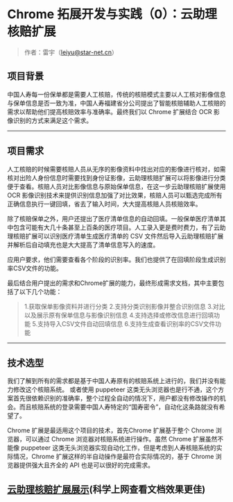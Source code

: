 # Chrome 拓展开发与实践（0）：云助理核赔扩展

>作者：雷宇（leiyu@star-net.cn）

## 项目背景

中国人寿每一份保单都是需要人工核赔，传统的核赔模式主要以人工核对影像信息与保单信息是否一致为准，中国人寿福建省分公司提出了智能核赔辅助人工核赔的需求以帮助他们提高核赔效率与准确率。最终我们以 Chrome 扩展结合 OCR 影像识别的方式来满足这个需求。

-----------------------
## 项目需求

人工核赔的时候需要核赔人员从无序的影像资料中找出对应的影像进行核对，如需核对出险人身份信息时需要找到身份证影像，云助理核赔扩展可以将影像进行分类便于查看。核赔人员对比影像信息与原始保单信息，在这一步云助理核赔扩展使用 OCR 影像识别技术来提供识别信息加强了对比效果，核赔人员可以甄选完成所有正确信息执行一键回填，省去了输入时间，大大提高核赔人员核赔效率。

除了核赔保单之外，用户还提出了医疗清单信息的自动回填。一般保单医疗清单其中包含可能有大几十条甚至上百条的医疗项目。人工录入更是费时费力，有了云助理核赔扩展可以识别医疗清单生成医疗清单的 CSV 文件然后导入云助理核赔扩展并解析后自动填充也是大大提高了清单信息写入的速度。

应用户要求，他们需要查看各个阶段的识别率。我们也提供了在回填阶段生成识别率CSV文件的功能。

最后结合用户提出的需求和Chrome扩展的能力，最终形成需求文档，其中主要包括了以下几个功能：

> 1.获取保单影像资料并进行分类
> 2.支持分类识别影像并整合识别信息
> 3.对比以及展示原有保单信息与影像识别信息
> 4.支持选择或修改信息进行回填功能
> 5.支持导入CSV文件自动回填信息
> 6.支持生成查看识别率的CSV文件功能

-------------------------
## 技术选型

我们了解到所有的需求都是基于中国人寿原有的核赔系统上进行的，我们并没有能力修改这个核赔系统。
或者使用 puppeteer 这类无头浏览器也是行不通，这个方案首先很依赖识别的准确率，整个过程全自动的情况下，用户都没有修改操作的机会。而且核赔系统的登录需要中国人寿特定的“国寿密令”，自动化这条路就没有希望了。

Chrome 扩展是最适用这个项目的技术，首先Chrome 扩展基于整个 Chrome 浏览器，可以通过 Chrome 浏览器对核赔系统进行操作。虽然 Chrome 扩展虽然不能像 puppeteer 这类无头浏览器实现自动化工作，但是考虑到人寿核赔系统的实际情况，Chrome 扩展这样的半自动操作是最符合实际情况的，基于 Chrome 浏览器提供强大且齐全的 API 也是可以很好的完成需求。

## [云助理核赔扩展展示](https://github.com/lemonly14/docs/blob/main/%E4%BA%BA%E5%AF%BFocr%E8%AF%86%E5%88%AB%E6%8F%92%E4%BB%B6%E4%BD%BF%E7%94%A8%E6%B5%81%E7%A8%8B/%E4%BA%BA%E5%AF%BFocr%E6%8F%92%E4%BB%B6%E4%BD%BF%E7%94%A8%E6%B5%81%E7%A8%8B.pdf)(科学上网查看文档效果更佳)
